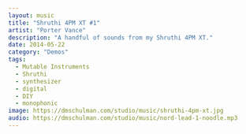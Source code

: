 ```yaml
---
layout: music
title: "Shruthi 4PM XT #1"
artist: "Porter Vance"
description: "A handful of sounds from my Shruthi 4PM XT."
date: 2014-05-22
category: "Demos"
tags: 
  - Mutable Instruments
  - Shruthi
  - synthesizer
  - digital
  - DIY
  - monophonic
image: https://dmschulman.com/studio/music/shruthi-4pm-xt.jpg
audio: https://dmschulman.com/studio/music/nord-lead-1-noodle.mp3
---
```

